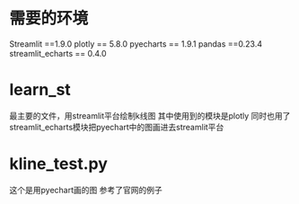 # 需要的环境
Streamlit ==1.9.0
plotly == 5.8.0
pyecharts == 1.9.1
pandas ==0.23.4
streamlit_echarts == 0.4.0

# learn_st 
最主要的文件，用streamlit平台绘制k线图 
其中使用到的模块是plotly
同时也用了streamlit_echarts模块把pyechart中的图画进去streamlit平台

# kline_test.py
这个是用pyechart画的图  参考了官网的例子
